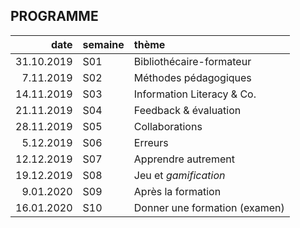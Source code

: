 ## PROGRAMME

| date | semaine | thème |
| ---: | :------ | :---- |
| 31.10.2019 | S01 | Bibliothécaire-formateur |
|  7.11.2019 | S02 | Méthodes pédagogiques |
| 14.11.2019 | S03 | Information Literacy & Co. |
| 21.11.2019 | S04 | Feedback & évaluation |
| 28.11.2019 | S05 | Collaborations |
|  5.12.2019 | S06 | Erreurs |
| 12.12.2019 | S07 | Apprendre autrement |
| 19.12.2019 | S08 | Jeu et *gamification* |
|  9.01.2020 | S09 | Après la formation |
| 16.01.2020 | S10 | Donner une formation (examen) |
